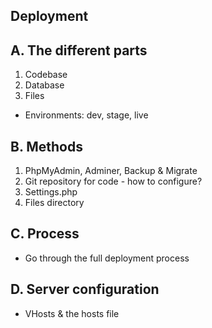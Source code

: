 Deployment
----------

## A. The different parts

1. Codebase
2. Database
3. Files

* Environments: dev, stage, live

## B. Methods

1. PhpMyAdmin, Adminer, Backup & Migrate
2. Git repository for code - how to configure? 
3. Settings.php
4. Files directory

## C. Process

* Go through the full deployment process

## D. Server configuration

* VHosts & the hosts file

